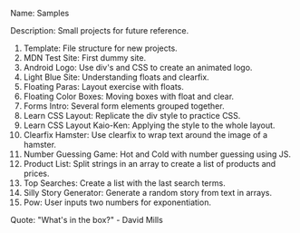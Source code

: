 Name: Samples

Description: Small projects for future reference.

1. Template: File structure for new projects.
2. MDN Test Site: First dummy site.
3. Android Logo: Use div's and CSS to create an animated logo.
4. Light Blue Site: Understanding floats and clearfix.
5. Floating Paras: Layout exercise with floats.
6. Floating Color Boxes: Moving boxes with float and clear.
7. Forms Intro: Several form elements grouped together.
8. Learn CSS Layout: Replicate the div style to practice CSS.
9. Learn CSS Layout Kaio-Ken: Applying the style to the whole layout.
10. Clearfix Hamster: Use clearfix to wrap text around the image of a hamster. 
11. Number Guessing Game: Hot and Cold with number guessing using JS.
12. Product List: Split strings in an array to create a list of products and prices.
13. Top Searches: Create a list with the last search terms.
14. Silly Story Generator: Generate a random story from text in arrays.
15. Pow: User inputs two numbers for exponentiation.

Quote: "What's in the box?" - David Mills